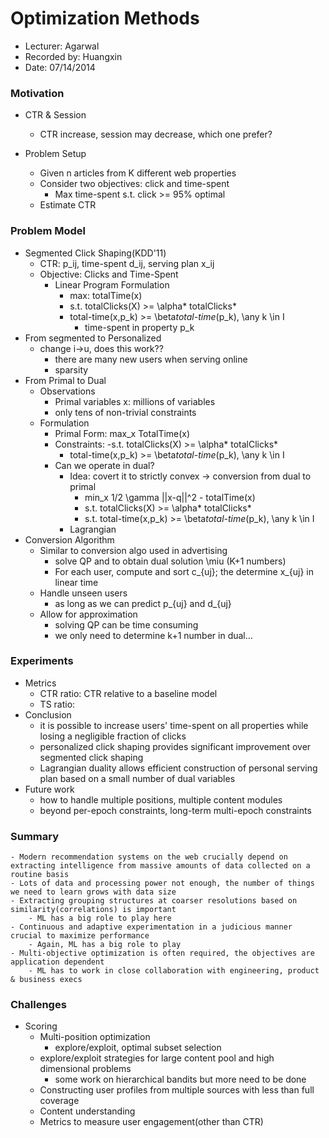 Optimization Methods
====================

* Lecturer: Agarwal
* Recorded by: Huangxin
* Date: 07/14/2014

### Motivation
- CTR & Session
	- CTR increase, session may decrease, which one prefer?

- Problem Setup
	- Given n articles from K different web properties
	- Consider two objectives: click and time-spent
		- Max time-spent s.t. click >= 95% optimal
	- Estimate CTR


### Problem Model
- Segmented Click Shaping(KDD'11)
	- CTR: p_ij, time-spent d_ij, serving plan x_ij
	- Objective: Clicks and Time-Spent
		- Linear Program Formulation
			- max: totalTime(x)
			- s.t. totalClicks(X) >= \alpha* totalClicks*
			- total-time(x,p_k) >= \beta*total-time*(p_k), \any k \in I
				- time-spent in property p_k
- From segmented to Personalized
	- change i->u, does this work??
		- there are many new users when serving online
		- sparsity
- From Primal to Dual
	- Observations
		- Primal variables x: millions of variables
		- only tens of non-trivial constraints
	- Formulation
		- Primal Form: max_x TotalTime(x)
		- Constraints: 
			-s.t. totalClicks(X) >= \alpha* totalClicks*
			- total-time(x,p_k) >= \beta*total-time*(p_k), \any k \in I
		- Can we operate in dual?
			- Idea: covert it to strictly convex -> conversion from dual to primal
				- min_x 1/2 \gamma ||x-q||^2 - totalTime(x)
				- s.t. totalClicks(X) >= \alpha* totalClicks*
				- s.t. total-time(x,p_k) >= \beta*total-time*(p_k), \any k \in I
			- Lagrangian
- Conversion Algorithm
	- Similar to conversion algo used in advertising
		- solve QP and to obtain dual solution \miu (K+1 numbers)
		- For each user, compute and sort c_{uj}; the determine x_{uj} in linear time
	- Handle unseen users
		- as long as we can predict p_{uj} and d_{uj}
	- Allow for approximation
		- solving QP can be time consuming
		- we only need to determine k+1 number in dual...
		
### Experiments
- Metrics
	- CTR ratio: CTR relative to a baseline model
	- TS ratio: 
- Conclusion
	- it is possible to increase users' time-spent on all properties while losing a negligible fraction of clicks
	- personalized click shaping provides significant improvement over segmented click shaping
	- Lagrangian duality allows efficient construction of personal serving plan based on a small number of dual variables
- Future work
	- how to handle multiple positions, multiple content modules
	- beyond per-epoch constraints, long-term multi-epoch constraints

### Summary
	- Modern recommendation systems on the web crucially depend on extracting intelligence from massive amounts of data collected on a routine basis
	- Lots of data and processing power not enough, the number of things we need to learn grows with data size
	- Extracting grouping structures at coarser resolutions based on similarity(correlations) is important
		- ML has a big role to play here
	- Continuous and adaptive experimentation in a judicious manner crucial to maximize performance
		- Again, ML has a big role to play
	- Multi-objective optimization is often required, the objectives are application dependent
		- ML has to work in close collaboration with engineering, product & business execs

### Challenges
- Scoring
	- Multi-position optimization
		- explore/exploit, optimal subset selection
	- explore/exploit strategies for large content pool and high dimensional problems
		- some work on hierarchical bandits but more need to be done
	- Constructing user profiles from multiple sources with less than full coverage
	- Content understanding
	- Metrics to measure user engagement(other than CTR)
